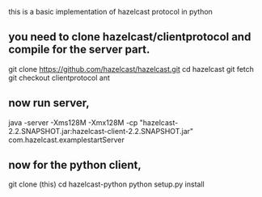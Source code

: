 this is a basic implementation of hazelcast protocol in python

you need to clone hazelcast/clientprotocol and compile for the server part.
--------------------
git clone https://github.com/hazelcast/hazelcast.git
cd hazelcast
git fetch
git checkout clientprotocol
ant

now run server,
---------------
java -server -Xms128M -Xmx128M -cp "hazelcast-2.2.SNAPSHOT.jar:hazelcast-client-2.2.SNAPSHOT.jar" com.hazelcast.examplestartServer

now for the python client,
---------------------------
git clone (this)
cd hazelcast-python
python setup.py install

